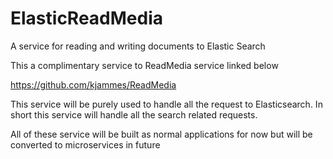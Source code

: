 # ElasticReadMedia
A service for reading and writing documents to Elastic Search

This a complimentary service to ReadMedia service linked below

https://github.com/kjammes/ReadMedia


This service will be purely used to handle all the request to Elasticsearch.
In short this service will handle all the search related requests.


All of these service will be built as normal applications for now but will be converted to microservices in future
